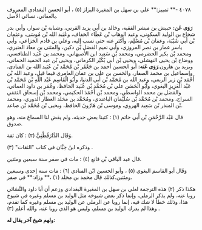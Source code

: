 ٤٠٧٨ -** تمييز:** علي بن سهل بن المغيرة البزاز (٥) ، أبو الحسن البغدادي المعروف بالعفاني، نسائي الأصل.

**رَوَى عَن:** حبيش بن مبشر الفقيه، وخالد بن أَبي يزيد القرني، وشبابة بْن سوار، وأبي بدر شجاع بن الوليد السكوني، وعبد الوهاب بْن عَطَاء الخفاف، وعُبَيد الله بْن مُوسَى، وعثمان بْن أَبي شَيْبَة، وعفان بْن مُسْلِم، وأكثر عنه حتى نسب إليه، وعلي بن قادم الخزاعي، وأبي ياسر عمار بن نصر المروزي، وأبي نعيم الفضل بْن دكين، والمثنى بن معاذ العنبري، ومحمد بْن بكير الحضرمي، ومحمد بْن سَعِيد ابن الأصبهاني، ومحمد بن عُبَيد الطنافسي، ووضاح بْن يحيى النهشلي، ويحيى بْن أَبي بُكَيْر الكرماني، ويحيى بْن عبد الحميد الحماني، ويزيد بن هارون.**رَوَى عَنه:** أبو الحسين أحمد بن جَعْفَر بْن مُحَمَّد بْن عُبَيد الله بن المنادى، وإسماعيل بن محمد الصفار، والحسن بن علي بن عفان العامري فيما قيل، وعبد الله بْن أَحْمَد بْن زبر الربعي، وعبد الله بن مُحَمَّد بْن أَبي الدنيا، وأَبُو الْقَاسِم عَبْد اللَّهِ بْن مُحَمَّد بْن عَبْد الْعَزِيزِ البغوي، وأَبُو الْحَسَن علي بْن مُحَمَّد بْن عُبَيد الحافظ، وعُمَر بن داود العماني، والفضل بن محمد الواسطي، ومحمد بْن أَحْمَدَ الحكيمي، ومحمد بْن إسحاق الثقفي السراج، ومحمد بْن مُحَمَّد بْن سُلَيْمان الباغندي، ومُحَمَّد بن مخلد العطار الدوري، ومحمد بْن المنذر بْن سَعِيد الهروي، وموسى بْن هَارُونَ الحافظ، ويحيى بْن مُحَمَّد بْن صاعد.

قال عَبْد الرَّحْمَنِ بْن أَبي حاتم (١) : كتبنا بعض حديثه، ولم يقض لنا السماع منه، وهو صدوق.

وَقَال الدَّارَقُطْنِيُّ (٢) : كان ثقة.

وذكره ابنُ حِبَّان في كتاب "الثقات" (٣) .

قال عبد الباقي بْن قانع (٤) : مات في صفر سنة سبعين ومئتين.

وَقَال أبو القاسم البغوي (٥) ، وأبو الحسين ابْن المنادي (٦) : مات سنة إحدى وسبعين ومئتين.كذلك قال محمد بن مخلد (١) ،** وزاد:** في صفر.

هكذا ذكر (٢) هذه الترجمة لعلي بن سهل بن المغيرة البغدادي وزعم أن أبا داود والنَّسَائي رويا عنه، ولم يذكر الرملي، وإنما ذكر بعض شيوخه مثل الوليد بن مسلم وغيره في شيوخ هذا، وذلك خطأ لا شك فيه، إنما رويا عن الرملي عن الوليد بن مسلم وغيره كما تقدم، وهذا لم يدرك الوليد بن مسلم، وليس هو الذي رويا عنه، والله أعلم (٣) .

**ولهم شيخ آخر يقال له:**